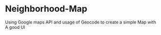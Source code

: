 # Neighborhood-Map
Using Google maps API and usage of Geocode to create a simple Map with A good UI
